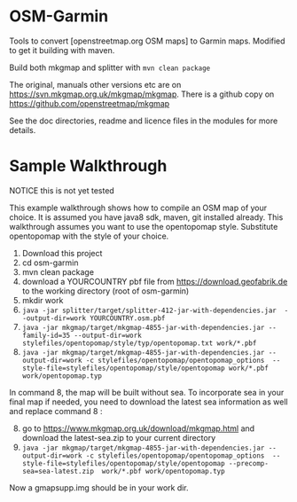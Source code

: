 OSM-Garmin
=====

Tools to convert [openstreetmap.org OSM maps] to Garmin maps. Modified to get it building with maven.

Build both mkgmap and splitter with ```mvn clean package```

The original, manuals other versions etc are on 
 https://svn.mkgmap.org.uk/mkgmap/mkgmap. There is a github copy on https://github.com/openstreetmap/mkgmap


See the doc directories, readme and licence files in the modules for more details.

Sample Walkthrough
===============
NOTICE this is not yet tested

This example walkthrough shows how to compile an OSM map of your choice.
It is assumed you have java8 sdk, maven, git installed already.
This walkthrough assumes you want to use the opentopomap style.
Substitute opentopomap with the style of your choice.

1. Download this project
2. cd osm-garmin
3. mvn clean package
4. download a YOURCOUNTRY pbf file from https://download.geofabrik.de to the working directory (root of osm-garmin)
5. mkdir work
6. ``java -jar splitter/target/splitter-412-jar-with-dependencies.jar  --output-dir=work YOURCOUNTRY.osm.pbf``
7. ``java -jar mkgmap/target/mkgmap-4855-jar-with-dependencies.jar --family-id=35 --output-dir=work stylefiles/opentopomap/style/typ/opentopomap.txt work/*.pbf``
8. ``java -jar mkgmap/target/mkgmap-4855-jar-with-dependencies.jar --output-dir=work -c stylefiles/opentopomap/opentopomap_options  --style-file=stylefiles/opentopomap/style/opentopomap work/*.pbf work/opentopomap.typ``

In  command 8, the map will be built without sea. To incorporate sea in your final map if needed,
you need to download the latest sea information as well and replace command 8 :

8.  go to https://www.mkgmap.org.uk/download/mkgmap.html and download the latest-sea.zip to your current directory
9.  ``java -jar mkgmap/target/mkgmap-4855-jar-with-dependencies.jar --output-dir=work -c stylefiles/opentopomap/opentopomap_options  --style-file=stylefiles/opentopomap/style/opentopomap --precomp-sea=sea-latest.zip  work/*.pbf work/opentopomap.typ``

 

Now a gmapsupp.img should be in your work dir. 